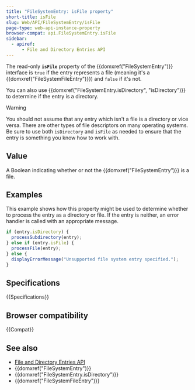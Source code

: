```yaml
---
title: "FileSystemEntry: isFile property"
short-title: isFile
slug: Web/API/FileSystemEntry/isFile
page-type: web-api-instance-property
browser-compat: api.FileSystemEntry.isFile
sidebar:
  - apiref:
      - File and Directory Entries API
---
```


The read-only **`isFile`** property of
the {{domxref("FileSystemEntry")}} interface is `true` if the entry
represents a file (meaning it's a {{domxref("FileSystemFileEntry")}}) and
`false` if it's not.

You can also use {{domxref("FileSystemEntry.isDirectory", "isDirectory")}} to determine
if the entry is a directory.

> [!WARNING]
> You should not assume that any entry which isn't a file is a directory or vice versa.
> There are other types of file descriptors on many operating systems. Be sure to use
> both `isDirectory` and `isFile` as needed to ensure that the
> entry is something you know how to work with.

## Value

A Boolean indicating whether or not the {{domxref("FileSystemEntry")}} is a file.

## Examples

This example shows how this property might be used to determine whether to process the
entry as a directory or file. If the entry is neither, an error handler is called with
an appropriate message.

```js
if (entry.isDirectory) {
  processSubdirectory(entry);
} else if (entry.isFile) {
  processFile(entry);
} else {
  displayErrorMessage("Unsupported file system entry specified.");
}
```

## Specifications

{{Specifications}}

## Browser compatibility

{{Compat}}

## See also

- [File and Directory Entries API](/en-US/docs/Web/API/File_and_Directory_Entries_API)
- {{domxref("FileSystemEntry")}}
- {{domxref("FileSystemEntry.isDirectory")}}
- {{domxref("FileSystemFileEntry")}}
